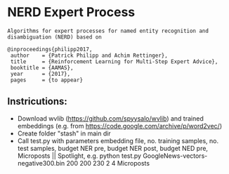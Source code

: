 NERD Expert Process
===
	Algorithms for expert processes for named entity recognition and disambiguation (NERD) based on 

	@inproceedings{philipp2017,
	 author    = {Patrick Philipp and Achim Rettinger},
	 title     = {Reinforcement Learning for Multi-Step Expert Advice},
	 booktitle = {AAMAS},
	 year      = {2017},
	 pages     = {to appear}

Instricutions:
-------------
 * Download wvlib (https://github.com/spyysalo/wvlib) and trained embeddings (e.g. from https://code.google.com/archive/p/word2vec/)
 * Create folder "stash" in main dir
 * Call test.py with parameters embedding file, no. training samples, no. test samples, budget NER pre, budget NER post, budget NED pre, Microposts || Spotlight, e.g. python test.py GoogleNews-vectors-negative300.bin 200 200 230 2 4 Microposts